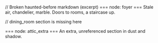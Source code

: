 // Broken haunted-before markdown (excerpt)
=== node: foyer ===
Stale air, chandelier, marble. Doors to rooms, a staircase up.

// dining_room section is missing here

=== node: attic_extra ===
An extra, unreferenced section in dust and shadow.

